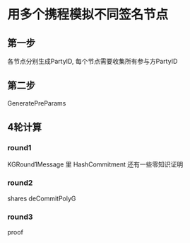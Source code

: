 # 用多个携程模拟不同签名节点

## 第一步
各节点分别生成PartyID, 每个节点需要收集所有参与方PartyID

## 第二步
GeneratePreParams

## 4轮计算
### round1
KGRound1Message 里 HashCommitment 还有一些零知识证明
### round2
shares
deCommitPolyG
### round3
proof

